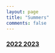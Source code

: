 ```yaml
---
layout: page
title: "Summers"
comments: false
---
```

<h3 class="title">
    <a class="btn zoombtn" href="{{ site.url }}YearOne/Summers/S2022">
     2022
     </a> 
    <a class="btn zoombtn" href="{{ site.url }}YearOne/Summers/S2023">
     2023
     </a>
 </h3>
